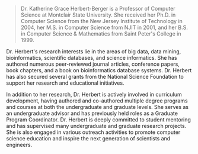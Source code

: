> Dr. Katherine Grace Herbert-Berger is a Professor of Computer Science at Montclair State University. She received her Ph.D. in Computer Science from the New Jersey Institute of Technology in 2004, her M.S. in Computer Science from NJIT in 2001, and her B.S. in Computer Science & Mathematics from Saint Peter's College in 1999.

Dr. Herbert's research interests lie in the areas of big data, data mining, bioinformatics, scientific databases, and science informatics. She has authored numerous peer-reviewed journal articles, conference papers, book chapters, and a book on bioinformatics database systems. Dr. Herbert has also secured several grants from the National Science Foundation to support her research and educational initiatives.

In addition to her research, Dr. Herbert is actively involved in curriculum development, having authored and co-authored multiple degree programs and courses at both the undergraduate and graduate levels. She serves as an undergraduate advisor and has previously held roles as a Graduate Program Coordinator.
Dr. Herbert is deeply committed to student mentoring and has supervised many undergraduate and graduate research projects. She is also engaged in various outreach activities to promote computer science education and inspire the next generation of scientists and engineers.